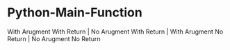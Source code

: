 # Python-Main-Function
With Arugment With Return | No Arugment With Return | With Arugment No Return | No Arugment No Return 

